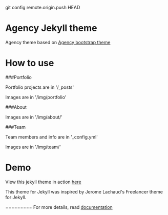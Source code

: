 git config remote.origin.push HEAD




Agency Jekyll theme
====================

Agency theme based on [Agency bootstrap theme ](http://startbootstrap.com/templates/agency/)

# How to use

###Portfolio

Portfolio projects are in '/_posts'

Images are in '/img/portfolio'

###About

Images are in '/img/about/'

###Team

Team members and info are in '_config.yml'

Images are in '/img/team/'


# Demo

View this jekyll theme in action [here](https://y7kim.github.io/agency-jekyll-theme)

This theme for Jekyll was inspired by Jerome Lachaud's Freelancer theme for Jekyll.

=========
For more details, read [documentation](http://jekyllrb.com/)
